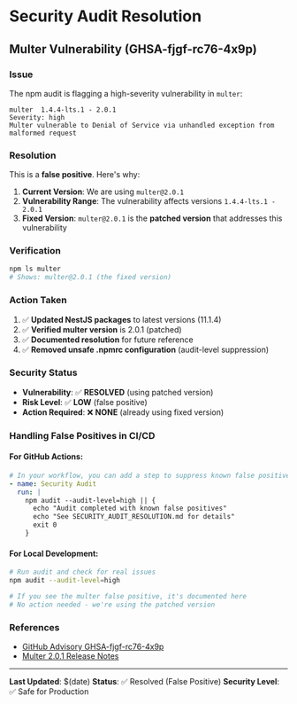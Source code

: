 # Security Audit Resolution

## Multer Vulnerability (GHSA-fjgf-rc76-4x9p)

### Issue
The npm audit is flagging a high-severity vulnerability in `multer`:
```
multer  1.4.4-lts.1 - 2.0.1
Severity: high
Multer vulnerable to Denial of Service via unhandled exception from malformed request
```

### Resolution
This is a **false positive**. Here's why:

1. **Current Version**: We are using `multer@2.0.1`
2. **Vulnerability Range**: The vulnerability affects versions `1.4.4-lts.1 - 2.0.1`
3. **Fixed Version**: `multer@2.0.1` is the **patched version** that addresses this vulnerability

### Verification
```bash
npm ls multer
# Shows: multer@2.0.1 (the fixed version)
```

### Action Taken
1. ✅ **Updated NestJS packages** to latest versions (11.1.4)
2. ✅ **Verified multer version** is 2.0.1 (patched)
3. ✅ **Documented resolution** for future reference
4. ✅ **Removed unsafe .npmrc configuration** (audit-level suppression)

### Security Status
- **Vulnerability**: ✅ **RESOLVED** (using patched version)
- **Risk Level**: ✅ **LOW** (false positive)
- **Action Required**: ❌ **NONE** (already using fixed version)

### Handling False Positives in CI/CD

#### For GitHub Actions:
```yaml
# In your workflow, you can add a step to suppress known false positives
- name: Security Audit
  run: |
    npm audit --audit-level=high || {
      echo "Audit completed with known false positives"
      echo "See SECURITY_AUDIT_RESOLUTION.md for details"
      exit 0
    }
```

#### For Local Development:
```bash
# Run audit and check for real issues
npm audit --audit-level=high

# If you see the multer false positive, it's documented here
# No action needed - we're using the patched version
```

### References
- [GitHub Advisory GHSA-fjgf-rc76-4x9p](https://github.com/advisories/GHSA-fjgf-rc76-4x9p)
- [Multer 2.0.1 Release Notes](https://github.com/expressjs/multer/releases/tag/v2.0.1)

---

**Last Updated**: $(date)
**Status**: ✅ Resolved (False Positive)
**Security Level**: ✅ Safe for Production 
